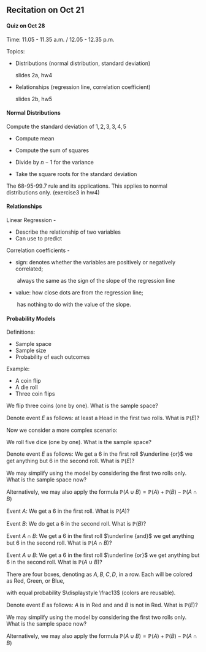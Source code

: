 ## Recitation on Oct 21

#### Quiz on Oct 28

Time: 11.05 - 11.35 a.m. / 12.05 - 12.35 p.m.

Topics:

- Distributions (normal distribution, standard deviation)

  slides 2a,  hw4

- Relationships (regression line, correlation coefficient)

  slides 2b, hw5

#### Normal Distributions

Compute the standard deviation of $1,2,3,3,4,5$

- Compute mean

- Compute the sum of squares

- Divide by $n-1$ for the variance

- Take the square roots for the standard deviation

The 68-95-99.7 rule and its applications. This applies to normal distributions only. (exercise3 in hw4)

#### Relationships

Linear Regression -

- Describe the relationship of two variables
- Can use to predict

Correlation coefficients - 

- sign: denotes whether the variables are positively or negatively correlated;

  ​		  always the same as the sign of the slope of the regression line

- value: how close dots are from the regression line;

  ​            has nothing to do with the value of the slope.

#### Probability Models

Definitions:

- Sample space
- Sample size
- Probability of each outcomes



Example: 

- A coin flip
- A die roll
- Three coin flips



We flip three coins (one by one). What is the sample space?

Denote event $E$ as follows: at least a Head in the first two rolls. What is $\mathbb P(E)$?



Now we consider a more complex scenario: 

We roll five dice (one by one). What is the sample space?

Denote event $E$ as follows: We get a 6 in the first roll $\underline {or}$ we get anything but 6 in the second roll. What is $\mathbb P(E)$?

We may simplify using the model by considering the first two rolls only. What is the sample space now?



Alternatively, we may also apply the formula $\mathbb P(A\cup B) = \mathbb P(A)+\mathbb P(B)- \mathbb P(A\cap B)$

Event $A$: We get a 6 in the first roll. What is $\mathbb P(A)$?

Event $B$: We do get a 6 in the second roll. What is $\mathbb P(B)$?

Event $A\cap B$: We get a 6 in the first roll $\underline {and}$ we get anything but 6 in the second roll.  What is $\mathbb P(A\cap B)$?

Event $A\cup B$: We get a 6 in the first roll $\underline {or}$ we get anything but 6 in the second roll. What is $\mathbb P(A\cup B)$?



There are four boxes, denoting as $A, B, C, D$, in a row. Each will be colored as Red, Green, or Blue, 

with equal probability  $\displaystyle \frac13$ (colors are reusable). 

Denote event $E$ as follows: $A$ is in Red and and $B$ is not in Red. What is $\mathbb P(E)$?

We may simplify using the model by considering the first two rolls only. What is the sample space now?

Alternatively, we may also apply the formula $\mathbb P(A\cup B) = \mathbb P(A)+\mathbb P(B)- \mathbb P(A\cap B)$





